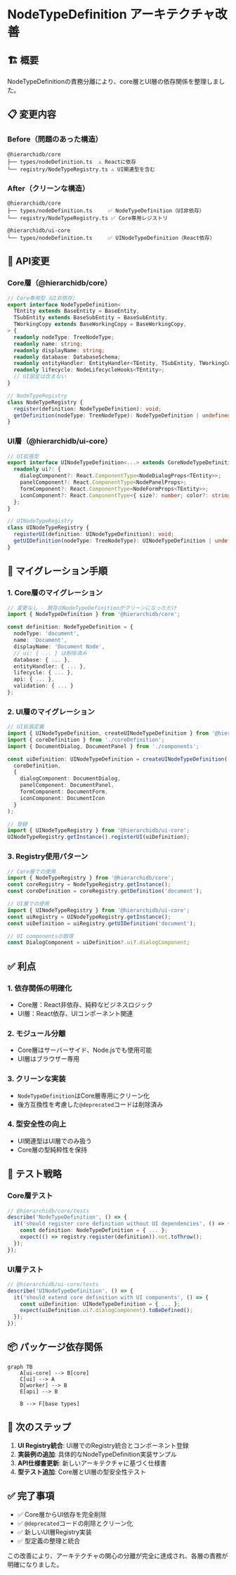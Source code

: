 # NodeTypeDefinition アーキテクチャ改善

## 🏗️ 概要

NodeTypeDefinitionの責務分離により、core層とUI層の依存関係を整理しました。

## 📋 変更内容

### **Before（問題のあった構造）**

```
@hierarchidb/core
├── types/nodeDefinition.ts  ⚠️ Reactに依存
└── registry/NodeTypeRegistry.ts ⚠️ UI関連型を含む
```

### **After（クリーンな構造）**

```
@hierarchidb/core
├── types/nodeDefinition.ts     ✅ NodeTypeDefinition（UI非依存）
└── registry/NodeTypeRegistry.ts ✅ Core専用レジストリ

@hierarchidb/ui-core
└── types/nodeDefinition.ts     ✅ UINodeTypeDefinition（React依存）
```

## 📝 API変更

### **Core層（@hierarchidb/core）**

```typescript
// Core専用型（UI非依存）
export interface NodeTypeDefinition<
  TEntity extends BaseEntity = BaseEntity,
  TSubEntity extends BaseSubEntity = BaseSubEntity,
  TWorkingCopy extends BaseWorkingCopy = BaseWorkingCopy,
> {
  readonly nodeType: TreeNodeType;
  readonly name: string;
  readonly displayName: string;
  readonly database: DatabaseSchema;
  readonly entityHandler: EntityHandler<TEntity, TSubEntity, TWorkingCopy>;
  readonly lifecycle: NodeLifecycleHooks<TEntity>;
  // UI設定は含まない
}

// NodeTypeRegistry
class NodeTypeRegistry {
  register(definition: NodeTypeDefinition): void;
  getDefinition(nodeType: TreeNodeType): NodeTypeDefinition | undefined;
}
```

### **UI層（@hierarchidb/ui-core）**

```typescript
// UI拡張型
export interface UINodeTypeDefinition<...> extends CoreNodeTypeDefinition<...> {
  readonly ui?: {
    dialogComponent?: React.ComponentType<NodeDialogProps<TEntity>>;
    panelComponent?: React.ComponentType<NodePanelProps>;
    formComponent?: React.ComponentType<NodeFormProps<TEntity>>;
    iconComponent?: React.ComponentType<{ size?: number; color?: string }>;
  };
}

// UINodeTypeRegistry
class UINodeTypeRegistry {
  registerUI(definition: UINodeTypeDefinition): void;
  getUIDefinition(nodeType: TreeNodeType): UINodeTypeDefinition | undefined;
}
```

## 🔄 マイグレーション手順

### **1. Core層のマイグレーション**

```typescript
// 変更なし - 既存のNodeTypeDefinitionがクリーンになっただけ
import { NodeTypeDefinition } from '@hierarchidb/core';

const definition: NodeTypeDefinition = {
  nodeType: 'document',
  name: 'Document',
  displayName: 'Document Node',
  // ui: { ... } は削除済み
  database: { ... },
  entityHandler: { ... },
  lifecycle: { ... },
  api: { ... },
  validation: { ... }
};
```

### **2. UI層のマイグレーション**

```typescript
// UI拡張定義
import { UINodeTypeDefinition, createUINodeTypeDefinition } from '@hierarchidb/ui-core';
import { coreDefinition } from './coreDefinition';
import { DocumentDialog, DocumentPanel } from './components';

const uiDefinition: UINodeTypeDefinition = createUINodeTypeDefinition(
  coreDefinition,
  {
    dialogComponent: DocumentDialog,
    panelComponent: DocumentPanel,
    formComponent: DocumentForm,
    iconComponent: DocumentIcon
  }
);

// 登録
import { UINodeTypeRegistry } from '@hierarchidb/ui-core';
UINodeTypeRegistry.getInstance().registerUI(uiDefinition);
```

### **3. Registry使用パターン**

```typescript
// Core層での使用
import { NodeTypeRegistry } from '@hierarchidb/core';
const coreRegistry = NodeTypeRegistry.getInstance();
const coreDefinition = coreRegistry.getDefinition('document');

// UI層での使用
import { UINodeTypeRegistry } from '@hierarchidb/ui-core';
const uiRegistry = UINodeTypeRegistry.getInstance();
const uiDefinition = uiRegistry.getUIDefinition('document');

// UI componentsの取得
const DialogComponent = uiDefinition?.ui?.dialogComponent;
```

## ✅ 利点

### **1. 依存関係の明確化**
- Core層：React非依存、純粋なビジネスロジック
- UI層：React依存、UIコンポーネント関連

### **2. モジュール分離**
- Core層はサーバーサイド、Node.jsでも使用可能
- UI層はブラウザー専用

### **3. クリーンな実装**
- `NodeTypeDefinition`はCore層専用にクリーン化
- 後方互換性を考慮した`@deprecated`コードは削除済み

### **4. 型安全性の向上**
- UI関連型はUI層でのみ扱う
- Core層の型純粋性を保持

## 🧪 テスト戦略

### **Core層テスト**
```typescript
// @hierarchidb/core/tests
describe('NodeTypeDefinition', () => {
  it('should register core definition without UI dependencies', () => {
    const definition: NodeTypeDefinition = { ... };
    expect(() => registry.register(definition)).not.toThrow();
  });
});
```

### **UI層テスト**
```typescript
// @hierarchidb/ui-core/tests  
describe('UINodeTypeDefinition', () => {
  it('should extend core definition with UI components', () => {
    const uiDefinition: UINodeTypeDefinition = { ... };
    expect(uiDefinition.ui?.dialogComponent).toBeDefined();
  });
});
```

## 📦 パッケージ依存関係

```mermaid
graph TB
    A[ui-core] --> B[core]
    C[ui] --> A
    D[worker] --> B
    E[api] --> B
    
    B --> F[base types]
```

## 🚀 次のステップ

1. **UI Registry統合**: UI層でのRegistry統合とコンポーネント登録
2. **実装例の追加**: 具体的なNodeTypeDefinition実装サンプル
3. **API仕様書更新**: 新しいアーキテクチャに基づく仕様書
4. **型テスト追加**: Core層とUI層の型安全性テスト

## ✅ 完了事項

- ✅ Core層からUI依存を完全削除
- ✅ `@deprecated`コードの削除とクリーン化
- ✅ 新しいUI層Registry実装
- ✅ 型定義の整理と統合

この改善により、アーキテクチャの関心の分離が完全に達成され、各層の責務が明確になりました。